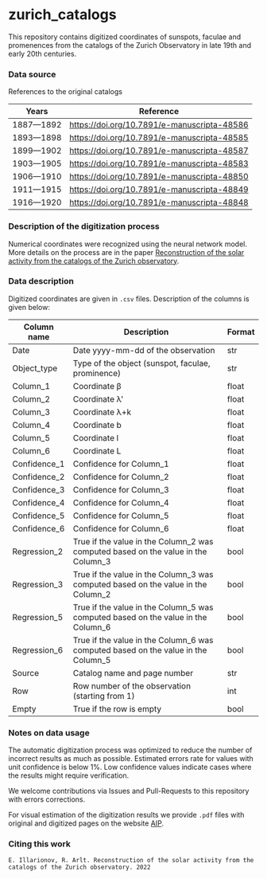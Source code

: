 # zurich_catalogs

This repository contains digitized coordinates of sunspots, faculae and promenences from the catalogs of the Zurich Observatory in late 19th and early 20th centuries.

### Data source

References to the original catalogs

| Years   |      Reference  |
|----------|----------|
|1887—1892 | https://doi.org/10.7891/e-manuscripta-48586 |
|1893—1898 | https://doi.org/10.7891/e-manuscripta-48585 |
|1899—1902 | https://doi.org/10.7891/e-manuscripta-48587 |
|1903—1905 | https://doi.org/10.7891/e-manuscripta-48583 |
|1906—1910 | https://doi.org/10.7891/e-manuscripta-48850 |
|1911—1915 | https://doi.org/10.7891/e-manuscripta-48849 |
|1916—1920 | https://doi.org/10.7891/e-manuscripta-48848 |

### Description of the digitization process

Numerical coordinates were recognized using the neural network model. More details on the process are in the paper [Reconstruction of the solar activity from the catalogs of the Zurich observatory]().

### Data description

Digitized coordinates are given in ```.csv``` files. Description of the columns is given below:

| Column name   |      Description      |  Format |
|----------|----------|------|
| Date |  Date yyyy-mm-dd of the observation | str |
| Object_type |  Type of the object (sunspot, faculae, prominence) | str |
| Column_1 |  Coordinate β | float |
| Column_2 |  Coordinate λ' | float |
| Column_3 |  Coordinate λ+k | float |
| Column_4 |  Coordinate b | float |
| Column_5 |  Coordinate l | float |
| Column_6 |  Coordinate L | float |
| Confidence_1 |  Confidence for Column_1 | float |
| Confidence_2 |  Confidence for Column_2 | float |
| Confidence_3 |  Confidence for Column_3 | float |
| Confidence_4 |  Confidence for Column_4 | float |
| Confidence_5 |  Confidence for Column_5 | float |
| Confidence_6 |  Confidence for Column_6 | float |
| Regression_2 |  True if the value in the Column_2 was computed based on the value in the Column_3 | bool |
| Regression_3 |  True if the value in the Column_3 was computed based on the value in the Column_2 | bool |
| Regression_5 |  True if the value in the Column_5 was computed based on the value in the Column_6 | bool |
| Regression_6 |  True if the value in the Column_6 was computed based on the value in the Column_5 | bool |
| Source |  Catalog name and page number | str |
| Row |  Row number of the observation (starting from 1) | int |
| Empty |  True if the row is empty | bool |

### Notes on data usage

The automatic digitization process was optimized to reduce the number of incorrect results as much as possible. Estimated errors rate for values with unit confidence is below 1%. Low confidence values indicate cases where the results might require verification.

We welcome contributions via Issues and Pull-Requests to this repository with errors corrections.

For visual estimation of the digitization results we provide ```.pdf``` files with original and digitized pages on the website [AIP]().

### Citing this work
```
E. Illarionov, R. Arlt. Reconstruction of the solar activity from the catalogs of the Zurich observatory. 2022
```
